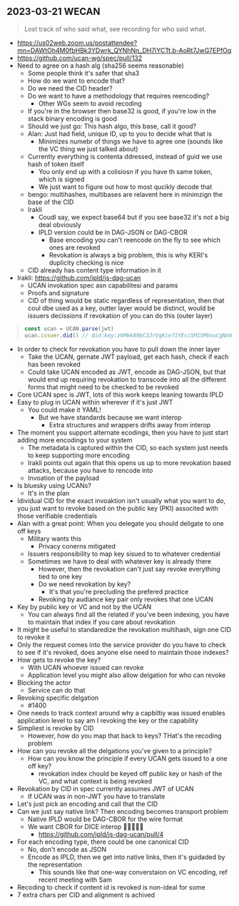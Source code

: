 ## 2023-03-21 WECAN

> Lost track of who said what, see recording for who said what.

- https://us02web.zoom.us/postattendee?mn=DAWtOh4M0fbHBk3YDwrk_QYNhNn_DH7iYCTt.b-AoRt7JwG7EPfOq
- https://github.com/ucan-wg/spec/pull/132
- Need to agree on a hash alg (sha256 seems reasonable)
  - Some people think it's safer that sha3
  - How do we want to encode that?
  - Do we need the CID header?
  - Do we want to have a methodology that requires reencoding?
     - Other WGs seem to avoid recoding
  - If you're in the browser then base32 is good, if you're low in the stack binary encoding is good
  - Should we just go: This hash algo, this base, call it good?
  - Alan: Just had field, unique ID, up to you to decide what that is
    - Minimizes numebr of things we have to agree one (sounds like the VC thing we just talked about)
  - Currently everything is contenta ddressed, instead of guid we use hash of token itself
    - You only end up with a colisiosn if you have th same token, which is signed
    - We just want to figure out how to most qucikly decode that
  - bengo: multihashes, multibases are relavent here in minimzign the base of the CID
  - Irakli
    - Coudl say, we expect base64 but if you see base32 it's not a big deal obviously
    - IPLD version could be in DAG-JSON or DAG-CBOR
      - Base encoding you can't reencode on the fly to see which ones are revoked
      - Revokation is always a big problem, this is why KERI's duplicity checking is nice
  - CID already has content type information in it
- Irakli: https://github.com/ipld/js-dag-ucan
  - UCAN invokation spec asn capabilitesi and params
  - Proofs and signature
  - CID of thing would be static regardless of representation, then that coul dbe used as a key, outter layer would be distinct, would be issuers decissions if revokation of you can do this (outer layer)

> ```typescript
> const ucan = UCAN.parse(jwt)
> ucan.issuer.did() // did:key:z6Mkk89bC3JrVqKie71YEcc5M1SMVxuCgNx6zLZ8SYJsxALi
> ```

- In order to check for revokation you have to pull down the inner layer
  - Take the UCAN, gernate JWT payload, get each hash, check if each has been revoked
  - Could take UCAN encoded as JWT, encode as DAG-JSON, but that would end up requiring revokation to transcode into all the different forms that might need to be checked to be revoked
- Core UCAN spec is JWT, lots of this work keeps leaning towards IPLD
- Easy to plug in UCAN within wherever if it's just JWT
  - You could make it YAML!
    - But we have standards because we want interop
      - Extra structures and wrappers drifts away from interop
- The moment you support alternate ecodings, then you have to just start adding more encodings to your system
  - The metadata is captured within the CID, so each system just needs to keep supporting more encoding
  - Irakli points out again that this opens us up to more revokation based attacks, because you have to rencode into 
  - Invoation of the payload
- Is bluesky using UCANs?
  - It's in the plan
- Idividual CID for the exact invoaktion isn't usually what you want to do, you just want to revoke based on the public key (PKI) associted with those verifiable credentials
- Alan with a great point: When you delegate you should deligate to one off keys
  - Military wants this
    - Privacy conerns mitigated
  - Issuers responsibility to map key sisued to to whatever credential
  - Sometimes we have to deal with whatever key is already there
    - However, then the revokation can't just say revoke everything tied to one key
    - Do we need revokation by key?
      - It's that you're precluding the prefered practice
    - Revoking by audiance key pair only revokes that one UCAN
- Key by public key or VC and not by the UCAN
  - You can always find all the related if you've been indexing, you have to maintain that index if you care about revokation
- It might be useful to standaredize the revokation multihash, sign one CID to revoke it
- Only the request comes into the service provider do you have to check to see if it's revoked, does anyone else need to maintain those indexes?
- How gets to revoke the key?
  - With UCAN whoever issued can revoke
  - Application level you might also allow delgation for who can revoke
- Blocking the actor
  - Service can do that
- Revoking specific delgation
  - #1400
- One needs to track context around why a capbiltiy was issued enables application level to say am I revoking the key or the capability
- Simpliest is revoke by CID
  - However, how do you map that back to keys? THat's the recoding problem
- How can you revoke all the delgations you've given to a principle?
  - How can you know the principle if every UCAN gets issued to a one off key?
    - revokation index chould be keyed off public key or hash of the VC, and what context is being revoked
- Revokation by CID in spec currently assumes JWT of UCAN
  - If UCAN was in non-JWT you have to translate
- Let's just pick an encoding and call that the CID
- Can we just say native link? Then encoding becomes transport problem
  - Native IPLD would be DAG-CBOR for the wire format
  - We want CBOR for DICE interop 🐢🐢🐢🐢🐢
    - https://github.com/ipld/js-dag-ucan/pull/4
- For each encoding type, there could be one canonical CID
  - No, don't encode as JSON
  - Encode as IPLD, then we get into native links, then it's guidaded by the representation
    - This sounds like that one-way converstaion on VC encoding, ref recent meeting with Sam
- Recoding to check if content id is revoked is non-ideal for some
- 7 extra chars per CID and alignment is achived